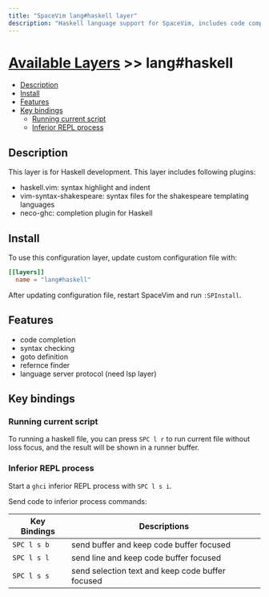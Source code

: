 ```yaml
---
title: "SpaceVim lang#haskell layer"
description: "Haskell language support for SpaceVim, includes code completion, syntax checking, jumping to definition, also provides language server protocol support for Haskell"
---
```


# [Available Layers](../../) >> lang#haskell

<!-- vim-markdown-toc GFM -->

- [Description](#description)
- [Install](#install)
- [Features](#features)
- [Key bindings](#key-bindings)
  - [Running current script](#running-current-script)
  - [Inferior REPL process](#inferior-repl-process)

<!-- vim-markdown-toc -->

## Description

This layer is for Haskell development. This layer includes following plugins:

- haskell.vim: syntax highlight and indent
- vim-syntax-shakespeare: syntax files for the shakespeare templating languages
- neco-ghc: completion plugin for Haskell

## Install

To use this configuration layer, update custom configuration file with:

```toml
[[layers]]
  name = "lang#haskell"
```

After updating configuration file, restart SpaceVim and run `:SPInstall`.

## Features

- code completion
- syntax checking
- goto definition
- refernce finder
- language server protocol (need lsp layer)

## Key bindings

### Running current script

To running a haskell file, you can press `SPC l r` to run current file
without loss focus, and the result will be shown in a runner buffer.

### Inferior REPL process

Start a `ghci` inferior REPL process with `SPC l s i`.

Send code to inferior process commands:

| Key Bindings | Descriptions                                     |
| ------------ | ------------------------------------------------ |
| `SPC l s b`  | send buffer and keep code buffer focused         |
| `SPC l s l`  | send line and keep code buffer focused           |
| `SPC l s s`  | send selection text and keep code buffer focused |
